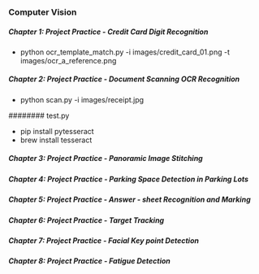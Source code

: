 ### Computer Vision

##### Chapter 1: Project Practice - Credit Card Digit Recognition
- python ocr_template_match.py -i images/credit_card_01.png -t images/ocr_a_reference.png
##### Chapter 2: Project Practice - Document Scanning OCR Recognition
- python scan.py -i images/receipt.jpg

######## test.py
- pip install pytesseract
- brew install tesseract


##### Chapter 3: Project Practice - Panoramic Image Stitching
##### Chapter 4: Project Practice - Parking Space Detection in Parking Lots
##### Chapter 5: Project Practice - Answer - sheet Recognition and Marking
##### Chapter 6: Project Practice - Target Tracking
##### Chapter 7: Project Practice - Facial Key point Detection
##### Chapter 8: Project Practice - Fatigue Detection


